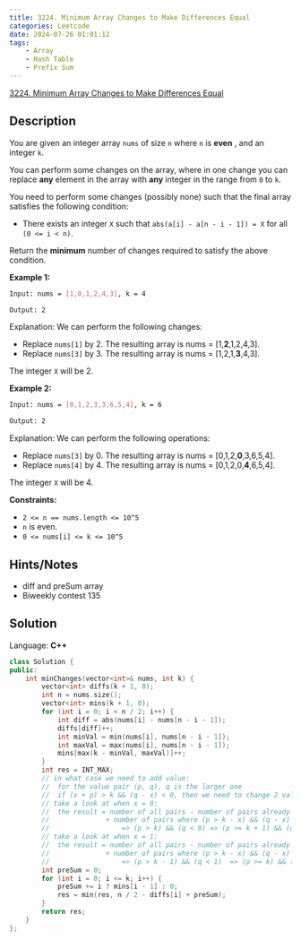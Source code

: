 ```yaml
---
title: 3224. Minimum Array Changes to Make Differences Equal
categories: Leetcode
date: 2024-07-26 01:01:12
tags:
    - Array
    - Hash Table
    - Prefix Sum
---
```


[3224. Minimum Array Changes to Make Differences Equal](https://leetcode.com/problems/minimum-array-changes-to-make-differences-equal/description/)

## Description

You are given an integer array `nums` of size `n` where `n` is **even** , and an integer `k`.

You can perform some changes on the array, where in one change you can replace **any**  element in the array with **any**  integer in the range from `0` to `k`.

You need to perform some changes (possibly none) such that the final array satisfies the following condition:

- There exists an integer `X` such that `abs(a[i] - a[n - i - 1]) = X` for all `(0 <= i < n)`.

Return the **minimum**  number of changes required to satisfy the above condition.

**Example 1:**

```bash
Input: nums = [1,0,1,2,4,3], k = 4

Output: 2
```

Explanation:
We can perform the following changes:

- Replace `nums[1]` by 2. The resulting array is nums = [1,**2**,1,2,4,3].
- Replace `nums[3]` by 3. The resulting array is nums = [1,2,1,**3**,4,3].

The integer `X` will be 2.

**Example 2:**

```bash
Input: nums = [0,1,2,3,3,6,5,4], k = 6

Output: 2
```

Explanation:
We can perform the following operations:

- Replace `nums[3]` by 0. The resulting array is nums = [0,1,2,**0**,3,6,5,4].
- Replace `nums[4]` by 4. The resulting array is nums = [0,1,2,0,**4**,6,5,4].

The integer `X` will be 4.

**Constraints:**

- `2 <= n == nums.length <= 10^5`
- `n` is even.
- `0 <= nums[i] <= k <= 10^5`

## Hints/Notes

- diff and preSum array
- Biweekly contest 135

## Solution

Language: **C++**

```C++
class Solution {
public:
    int minChanges(vector<int>& nums, int k) {
        vector<int> diffs(k + 1, 0);
        int n = nums.size();
        vector<int> mins(k + 1, 0);
        for (int i = 0; i < n / 2; i++) {
            int diff = abs(nums[i] - nums[n - i - 1]);
            diffs[diff]++;
            int minVal = min(nums[i], nums[n - i - 1]);
            int maxVal = max(nums[i], nums[n - i - 1]);
            mins[max(k - minVal, maxVal)]++;
        }
        int res = INT_MAX;
        // in what case we need to add value:
        //  for the value pair (p, q), q is the larger one
        //  if (x + p) > k && (q - x) < 0, then we need to change 2 values
        // take a look at when x = 0:
        //  the result = number of all pairs - number of pairs already diff = 0
        //              + number of pairs where (p > k - x) && (q - x) < 0 with (x = 0)
        //                  => (p > k) && (q < 0) => (p >= k + 1) && (q <= -1)
        // take a look at when x = 1:
        //  the result = number of all pairs - number of pairs already diff = 1
        //              + number of pairs where (p > k - x) && (q - x) < 0 with (x = 1
        //                  => (p > k - 1) && (q < 1)  => (p >= k) && (q <= 0)
        int preSum = 0;
        for (int i = 0; i <= k; i++) {
            preSum += i ? mins[i - 1] : 0;
            res = min(res, n / 2 - diffs[i] + preSum);
        }
        return res;
    }
};
```
